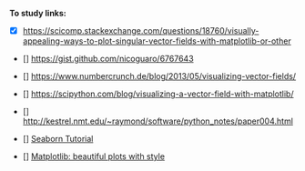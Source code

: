 **To study links:**

* [x] https://scicomp.stackexchange.com/questions/18760/visually-appealing-ways-to-plot-singular-vector-fields-with-matplotlib-or-other

* [] https://gist.github.com/nicoguaro/6767643

* [] https://www.numbercrunch.de/blog/2013/05/visualizing-vector-fields/

* [] https://scipython.com/blog/visualizing-a-vector-field-with-matplotlib/

* [] http://kestrel.nmt.edu/~raymond/software/python_notes/paper004.html

* [] [Seaborn Tutorial](https://elitedatascience.com/python-seaborn-tutorial)

* [] [Matplotlib: beautiful plots with style](http://www.futurile.net/2016/02/27/matplotlib-beautiful-plots-with-style/)
